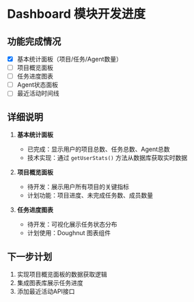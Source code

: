 # Dashboard 模块开发进度

## 功能完成情况
- [x] 基本统计面板（项目/任务/Agent数量）
- [ ] 项目概览面板
- [ ] 任务进度图表
- [ ] Agent状态面板
- [ ] 最近活动时间线

## 详细说明
1. **基本统计面板**
   - 已完成：显示用户的项目总数、任务总数、Agent总数
   - 技术实现：通过 `getUserStats()` 方法从数据库获取实时数据
   
2. **项目概览面板**
   - 待开发：展示用户所有项目的关键指标
   - 计划功能：项目进度、未完成任务数、成员数量

3. **任务进度图表**
   - 待开发：可视化展示任务状态分布
   - 计划使用：Doughnut 图表组件

## 下一步计划
1. 实现项目概览面板的数据获取逻辑
2. 集成图表库展示任务进度
3. 添加最近活动API接口